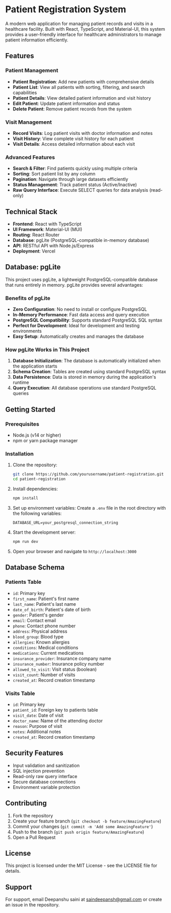 # Patient Registration System

A modern web application for managing patient records and visits in a healthcare facility. Built with React, TypeScript, and Material-UI, this system provides a user-friendly interface for healthcare administrators to manage patient information efficiently.

## Features

### Patient Management
- **Patient Registration**: Add new patients with comprehensive details
- **Patient List**: View all patients with sorting, filtering, and search capabilities
- **Patient Details**: View detailed patient information and visit history
- **Edit Patient**: Update patient information and status
- **Delete Patient**: Remove patient records from the system

### Visit Management
- **Record Visits**: Log patient visits with doctor information and notes
- **Visit History**: View complete visit history for each patient
- **Visit Details**: Access detailed information about each visit

### Advanced Features
- **Search & Filter**: Find patients quickly using multiple criteria
- **Sorting**: Sort patient list by any column
- **Pagination**: Navigate through large datasets efficiently
- **Status Management**: Track patient status (Active/Inactive)
- **Raw Query Interface**: Execute SELECT queries for data analysis (read-only)

## Technical Stack

- **Frontend**: React with TypeScript
- **UI Framework**: Material-UI (MUI)
- **Routing**: React Router
- **Database**: pgLite (PostgreSQL-compatible in-memory database)
- **API**: RESTful API with Node.js/Express
- **Deployment**: Vercel

## Database: pgLite

This project uses pgLite, a lightweight PostgreSQL-compatible database that runs entirely in memory. pgLite provides several advantages:

### Benefits of pgLite
- **Zero Configuration**: No need to install or configure PostgreSQL
- **In-Memory Performance**: Fast data access and query execution
- **PostgreSQL Compatibility**: Supports standard PostgreSQL SQL syntax
- **Perfect for Development**: Ideal for development and testing environments
- **Easy Setup**: Automatically creates and manages the database

### How pgLite Works in This Project
1. **Database Initialization**: The database is automatically initialized when the application starts
2. **Schema Creation**: Tables are created using standard PostgreSQL syntax
3. **Data Persistence**: Data is stored in memory during the application's runtime
4. **Query Execution**: All database operations use standard PostgreSQL queries

## Getting Started

### Prerequisites
- Node.js (v14 or higher)
- npm or yarn package manager

### Installation

1. Clone the repository:
   ```bash
   git clone https://github.com/yourusername/patient-registration.git
   cd patient-registration
   ```

2. Install dependencies:
   ```bash
   npm install
   ```

3. Set up environment variables:
   Create a `.env` file in the root directory with the following variables:
   ```
   DATABASE_URL=your_postgresql_connection_string
   ```

4. Start the development server:
   ```bash
   npm run dev
   ```

5. Open your browser and navigate to `http://localhost:3000`

## Database Schema

### Patients Table
- `id`: Primary key
- `first_name`: Patient's first name
- `last_name`: Patient's last name
- `date_of_birth`: Patient's date of birth
- `gender`: Patient's gender
- `email`: Contact email
- `phone`: Contact phone number
- `address`: Physical address
- `blood_group`: Blood type
- `allergies`: Known allergies
- `conditions`: Medical conditions
- `medications`: Current medications
- `insurance_provider`: Insurance company name
- `insurance_number`: Insurance policy number
- `allowed_to_visit`: Visit status (boolean)
- `visit_count`: Number of visits
- `created_at`: Record creation timestamp

### Visits Table
- `id`: Primary key
- `patient_id`: Foreign key to patients table
- `visit_date`: Date of visit
- `doctor_name`: Name of the attending doctor
- `reason`: Purpose of visit
- `notes`: Additional notes
- `created_at`: Record creation timestamp

## Security Features

- Input validation and sanitization
- SQL injection prevention
- Read-only raw query interface
- Secure database connections
- Environment variable protection

## Contributing

1. Fork the repository
2. Create your feature branch (`git checkout -b feature/AmazingFeature`)
3. Commit your changes (`git commit -m 'Add some AmazingFeature'`)
4. Push to the branch (`git push origin feature/AmazingFeature`)
5. Open a Pull Request

## License

This project is licensed under the MIT License - see the LICENSE file for details.

## Support

For support, email Deepanshu saini at saindeepansh@gmail.com or create an issue in the repository. 
